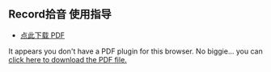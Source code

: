 ## Record拾音 使用指导
* <a href="zh-cn/sbs/record/record.pdf" target="_blank">点此下载 PDF</a>

<object data="zh-cn/sbs/record/record.pdf" type="application/pdf" style="min-height:100vh;width:100%">
    <p>It appears you don't have a PDF plugin for this browser.
    No biggie... you can <a href="zh-cn/sbs/record/record.pdf">click here to download the PDF file.</a></p>
</object>

